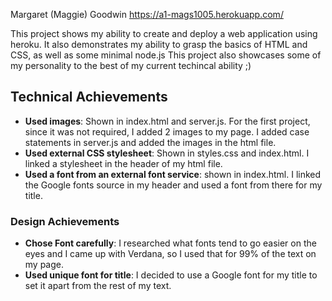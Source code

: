 Margaret (Maggie) Goodwin
https://a1-mags1005.herokuapp.com/

This project shows my ability to create and deploy a web application using heroku. It also demonstrates my ability to grasp the basics of HTML and CSS, as well as some minimal node.js
This project also showcases some of my personality to the best of my current techincal ability ;)

## Technical Achievements
- **Used images**: Shown in index.html and server.js. For the first project, since it was not required, I added 2 images to my page. I added case statements in server.js and added the images in the html file.
- **Used external CSS stylesheet**: Shown in styles.css and index.html. I linked a stylesheet in the header of my html file.
- **Used a font from an external font service**: shown in index.html. I linked the Google fonts source in my header and used a font from there for my title. 

### Design Achievements
- **Chose Font carefully**: I researched what fonts tend to go easier on the eyes and I came up with Verdana, so I used that for 99% of the text on my page.
- **Used unique font for title**: I decided to use a Google font for my title to set it apart from the rest of my text.


